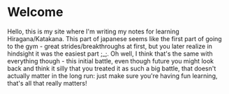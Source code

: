 # Welcome

Hello, this is my site where I'm writing my notes for learning
Hiragana/Katakana. This part of japanese seems like the first part of going
to the gym - great strides/breakthroughs at first, but you later realize in
hindsight it was the easiest part ;\_;. Oh well, I think that's the same with
everything though - this initial battle, even though future you might look
back and think it silly that you treated it as such a big battle, that
doesn't actually matter in the long run: just make sure you're having fun
learning, that's all that really matters!
